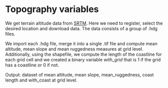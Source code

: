 # Topography variables

We get terrain altitude data from [SRTM](https://dwtkns.com/srtm30m/). Here we need to register, select the desired location and download data. The data consists of a group of .hdg files.

We import each .hdg file, merge it into a single .tif file and compute mean altitude, mean slope and mean ruggedness measures at grid level.  Additionally, using the shapefile, we compute the length of the coastline for each grid cell and we created a binary variable *with_grid* that is 1 if the grid has a coastline or 0 if not.

Output: dataset of mean altitude, mean slope, mean_ruggedness, coast length and with_coast at grid level.
